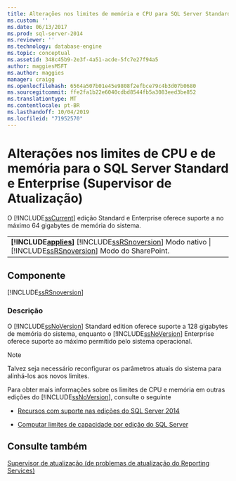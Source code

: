 ```yaml
---
title: Alterações nos limites de memória e CPU para SQL Server Standard e Enterprise (Supervisor de atualização) | Microsoft Docs
ms.custom: ''
ms.date: 06/13/2017
ms.prod: sql-server-2014
ms.reviewer: ''
ms.technology: database-engine
ms.topic: conceptual
ms.assetid: 348c45b9-2e3f-4a51-acde-5fc7e27f94a5
author: maggiesMSFT
ms.author: maggies
manager: craigg
ms.openlocfilehash: 6564a507b01e45e9808f2efbce79c4b3d07b0680
ms.sourcegitcommit: ffe2fa1b22e6040cdbd8544fb5a3083eed3be852
ms.translationtype: MT
ms.contentlocale: pt-BR
ms.lasthandoff: 10/04/2019
ms.locfileid: "71952570"
---
```

# <a name="changes-to-cpu-and-memory-limits-for-sql-server-standard-and-enterprise-upgrade-advisor"></a>Alterações nos limites de CPU e de memória para o SQL Server Standard e Enterprise (Supervisor de Atualização)
  O [!INCLUDE[ssCurrent](../../includes/sscurrent-md.md)] edição Standard e Enterprise oferece suporte a no máximo 64 gigabytes de memória do sistema.  
  
||  
|-|  
|**[!INCLUDE[applies](../../includes/applies-md.md)]**  [!INCLUDE[ssRSnoversion](../../includes/ssrsnoversion-md.md)] Modo nativo &#124; [!INCLUDE[ssRSnoversion](../../includes/ssrsnoversion-md.md)] Modo do SharePoint.|  
  
## <a name="component"></a>Componente  
 [!INCLUDE[ssRSnoversion](../../includes/ssrsnoversion-md.md)]  
  
### <a name="description"></a>Descrição  
 O [!INCLUDE[ssNoVersion](../../includes/ssnoversion-md.md)] Standard edition oferece suporte a 128 gigabytes de memória do sistema, enquanto o [!INCLUDE[ssNoVersion](../../includes/ssnoversion-md.md)] Enterprise oferece suporte ao máximo permitido pelo sistema operacional.  
  
> [!NOTE]  
>  Talvez seja necessário reconfigurar os parâmetros atuais do sistema para alinhá-los aos novos limites.  
  
 Para obter mais informações sobre os limites de CPU e memória em outras edições do [!INCLUDE[ssNoVersion](../../includes/ssnoversion-md.md)], consulte o seguinte  
  
-   [Recursos com suporte nas edições do SQL Server 2014](../../../2014/getting-started/features-supported-by-the-editions-of-sql-server-2014.md)  
  
-   [Computar limites de capacidade por edição do SQL Server](../compute-capacity-limits-by-edition-of-sql-server.md)  
  
## <a name="see-also"></a>Consulte também  
 [Supervisor de atualização &#40;de problemas de atualização do Reporting Services&#41;](../../../2014/sql-server/install/reporting-services-upgrade-issues-upgrade-advisor.md)  
  
  
